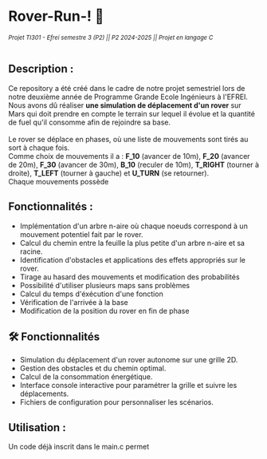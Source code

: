 # Rover-Run-! 🚀
<sub>*Projet TI301 - Efrei semestre 3 (P2) || P2 2024-2025 || Projet en langage C* 
<br><br>

## Description :
Ce repository a été créé dans le cadre de notre projet semestriel lors de notre deuxième année de Programme Grande Ecole Ingénieurs à l'EFREI. Nous avons dû réaliser **une simulation de déplacement d'un rover** sur Mars qui doit prendre en compte le terrain sur lequel il évolue et la quantité de fuel qu'il consomme afin de rejoindre sa base.  <br><br>
Le rover se déplace en phases, où une liste de mouvements sont tirés au sort à chaque fois.  
Comme choix de mouvements il a : **F_10** (avancer de 10m), **F_20** (avancer de 20m), **F_30** (avancer de 30m), **B_10** (reculer de 10m), **T_RIGHT** (tourner à droite), **T_LEFT** (tourner à gauche) et **U_TURN** (se retourner).  
Chaque mouvements possède 


## Fonctionnalités :
- Implémentation d'un arbre n-aire où chaque noeuds correspond à un mouvement potentiel fait par le rover.
- Calcul du chemin entre la feuille la plus petite d'un arbre n-aire et sa racine.
- Identification d'obstacles et applications des effets appropriés sur le rover.
- Tirage au hasard des mouvements et modification des probabilités
- Possibilité d'utiliser plusieurs maps sans problèmes
- Calcul du temps d'éxécution d'une fonction
- Vérification de l'arrivée à la base
- Modification de la position du rover en fin de phase

## 🛠️ Fonctionnalités

- Simulation du déplacement d'un rover autonome sur une grille 2D.
- Gestion des obstacles et du chemin optimal.
- Calcul de la consommation énergétique.
- Interface console interactive pour paramétrer la grille et suivre les déplacements.
- Fichiers de configuration pour personnaliser les scénarios.

## Utilisation :
Un code déjà inscrit dans le main.c permet 
